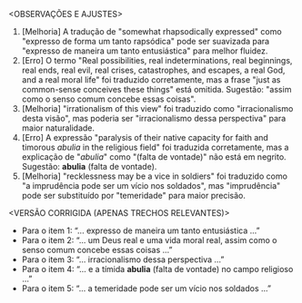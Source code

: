 <OBSERVAÇÕES E AJUSTES>
1. [Melhoria] A tradução de "somewhat rhapsodically expressed" como "expresso de forma um tanto rapsódica" pode ser suavizada para "expresso de maneira um tanto entusiástica" para melhor fluidez.
2. [Erro] O termo "Real possibilities, real indeterminations, real beginnings, real ends, real evil, real crises, catastrophes, and escapes, a real God, and a real moral life" foi traduzido corretamente, mas a frase "just as common-sense conceives these things" está omitida. Sugestão: "assim como o senso comum concebe essas coisas".
3. [Melhoria] "irrationalism of this view" foi traduzido como "irracionalismo desta visão", mas poderia ser "irracionalismo dessa perspectiva" para maior naturalidade.
4. [Erro] A expressão "paralysis of their native capacity for faith and timorous _abulia_ in the religious field" foi traduzida corretamente, mas a explicação de "_abulia_" como "(falta de vontade)" não está em negrito. Sugestão: **abulia** (falta de vontade).
5. [Melhoria] "recklessness may be a vice in soldiers" foi traduzido como "a imprudência pode ser um vício nos soldados", mas "imprudência" pode ser substituído por "temeridade" para maior precisão.

<VERSÃO CORRIGIDA (APENAS TRECHOS RELEVANTES)>
- Para o item 1: “... expresso de maneira um tanto entusiástica ...”
- Para o item 2: “... um Deus real e uma vida moral real, assim como o senso comum concebe essas coisas ...”
- Para o item 3: “... irracionalismo dessa perspectiva ...”
- Para o item 4: “... e a tímida **abulia** (falta de vontade) no campo religioso ...”
- Para o item 5: “... a temeridade pode ser um vício nos soldados ...”